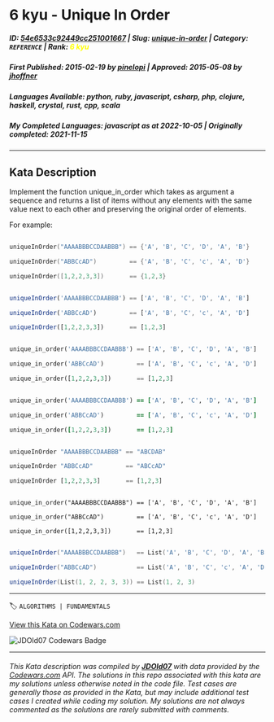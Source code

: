 # 6 kyu - Unique In Order

##### **ID**: [54e6533c92449cc251001667](https://www.codewars.com/kata/54e6533c92449cc251001667) | **Slug**: [unique-in-order](https://www.codewars.com/kata/54e6533c92449cc251001667) | **Category**: `REFERENCE` | **Rank**: <span style="color:yellow">6 kyu</span>

##### **First Published**: 2015-02-19 ***by*** [pinelopi](https://www.codewars.com/users/pinelopi) | **Approved**: 2015-05-08 ***by*** [jhoffner](https://www.codewars.com/users/jhoffner)

##### **Languages Available**: python, ruby, javascript, csharp, php, clojure, haskell, crystal, rust, cpp, scala

##### **My Completed Languages**: javascript ***as at*** 2022-10-05 | **Originally completed**: 2021-11-15

---

## Kata Description


Implement the function unique_in_order which takes as argument a sequence and returns a list of items without any elements with the same value next to each other and preserving the original order of elements.



For example:



```cpp

uniqueInOrder("AAAABBBCCDAABBB") == {'A', 'B', 'C', 'D', 'A', 'B'}

uniqueInOrder("ABBCcAD")         == {'A', 'B', 'C', 'c', 'A', 'D'}

uniqueInOrder([1,2,2,3,3])       == {1,2,3}

```

```javascript

uniqueInOrder('AAAABBBCCDAABBB') == ['A', 'B', 'C', 'D', 'A', 'B']

uniqueInOrder('ABBCcAD')         == ['A', 'B', 'C', 'c', 'A', 'D']

uniqueInOrder([1,2,2,3,3])       == [1,2,3]

```

```python

unique_in_order('AAAABBBCCDAABBB') == ['A', 'B', 'C', 'D', 'A', 'B']

unique_in_order('ABBCcAD')         == ['A', 'B', 'C', 'c', 'A', 'D']

unique_in_order([1,2,2,3,3])       == [1,2,3]

```

```ruby

unique_in_order('AAAABBBCCDAABBB') == ['A', 'B', 'C', 'D', 'A', 'B']

unique_in_order('ABBCcAD')         == ['A', 'B', 'C', 'c', 'A', 'D']

unique_in_order([1,2,2,3,3])       == [1,2,3]

```

```haskell

uniqueInOrder "AAAABBBCCDAABBB" == "ABCDAB"

uniqueInOrder "ABBCcAD"         == "ABCcAD"

uniqueInOrder [1,2,2,3,3]       == [1,2,3]

```

```crystal

unique_in_order("AAAABBBCCDAABBB") == ['A', 'B', 'C', 'D', 'A', 'B']

unique_in_order("ABBCcAD")         == ['A', 'B', 'C', 'c', 'A', 'D']

unique_in_order([1,2,2,3,3])       == [1,2,3]

```

```scala

uniqueInOrder("AAAABBBCCDAABBB")   == List('A', 'B', 'C', 'D', 'A', 'B')

uniqueInOrder("ABBCcAD")           == List('A', 'B', 'C', 'c', 'A', 'D')

uniqueInOrder(List(1, 2, 2, 3, 3)) == List(1, 2, 3)

```



---


🏷 `ALGORITHMS | FUNDAMENTALS`


[View this Kata on Codewars.com](https://www.codewars.com/kata/54e6533c92449cc251001667)

![](https://www.codewars.com/users/jdold07/badges/large "JDOld07 Codewars Badge")

---

###### *This Kata description was compiled by [**JDOld07**](https://tpstech.dev) with data provided by the [Codewars.com](https://www.codewars.com) API.  The solutions in this repo associated with this kata are my solutions unless otherwise noted in the code file.  Test cases are generally those as provided in the Kata, but may include additional test cases I created while coding my solution.  My solutions are not always commented as the solutions are rarely submitted with comments.*

